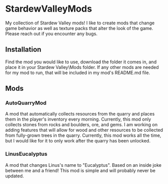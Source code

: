 # StardewValleyMods
My collection of Stardew Valley mods! I like to create mods that change game behavior as well as texture packs that alter the look of the game. Please reach out if you encounter any bugs.

## Installation
Find the mod you would like to use, download the folder it comes in, and place it in your Stardew Valley\Mods folder. If any other mods are needed for my mod to run, that will be included in my mod's README.md file.

## Mods
### AutoQuarryMod
A mod that automatically collects resources from the quarry and places them in the player's inventory every morning. Currently, this mod only collects stones from rocks and boulders, ore, and gems. I am working on adding features that will allow for wood and other resources to be collected from fully-grown trees in the quarry. Currently, this mod works all the time, but I would like for it to only work after the quarry has been unlocked.

### LinusEucalyptus
A mod that changes Linus's name to "Eucalyptus". Based on an inside joke between me and a friend! This mod is simple and will probably never be updated.